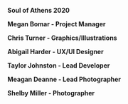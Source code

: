 <b>Soul of Athens 2020 <b>

Megan Bomar - Project Manager

Chris Turner - Graphics/Illustrations

Abigail Harder - UX/UI Designer

Taylor Johnston - Lead Developer

Meagan Deanne - Lead Photographer

Shelby Miller - Photographer
